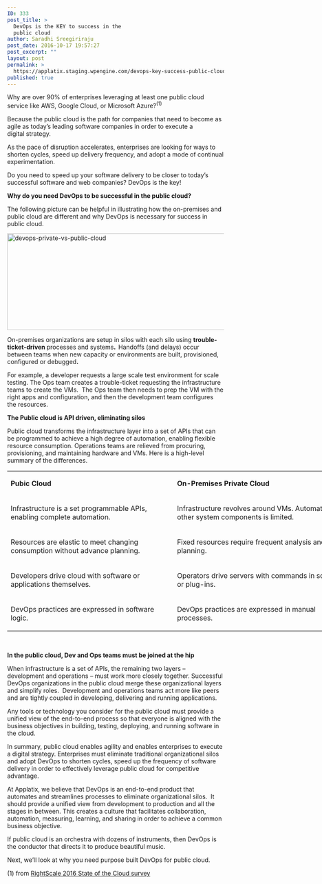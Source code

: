 ```yaml
---
ID: 333
post_title: >
  DevOps is the KEY to success in the
  public cloud
author: Saradhi Sreegiriraju
post_date: 2016-10-17 19:57:27
post_excerpt: ""
layout: post
permalink: >
  https://applatix.staging.wpengine.com/devops-key-success-public-cloud-aws-azure/
published: true
---
```

<p>Why are over 90% of enterprises leveraging at least one public cloud service like AWS, Google Cloud, or Microsoft Azure?<sup>(1)</sup></p>
<p>Because the public cloud is the path for companies that need to become as agile as today’s leading software companies in order to execute a digital strategy.</p>
<p>As the pace of disruption accelerates, enterprises are looking for ways to shorten cycles, speed up delivery frequency, and adopt a mode of continual experimentation. </p>
<p>Do you need to speed up your software delivery to be closer to today’s successful software and web companies? DevOps is the key!</p>
<p><strong>Why do you need DevOps to be successful in the public cloud?  </strong></p>
<p>The following picture can be helpful in illustrating how the on-premises and public cloud are different and why DevOps is necessary for success in public cloud.</p>
<p><img class="alignnone  wp-image-335" src="http://applatix.staging.wpengine.com/wp-content/uploads/2016/10/DevOps-private-vs.-public-cloud--300x99.png" alt="devops-private-vs-public-cloud" width="679" height="224" /></p>
<p>On-premises organizations are setup in silos with each silo using <strong>trouble-ticket-driven </strong>processes and systems<strong>.  </strong>Handoffs (and delays) occur between teams when new capacity or environments are built, provisioned, configured or debugged<strong>.</strong></p>
<p>For example, a developer requests a large scale test environment for scale testing. The Ops team creates a trouble-ticket requesting the infrastructure teams to create the VMs.  The Ops team then needs to prep the VM with the right apps and configuration, and then the development team configures the resources.   </p>
<p><strong>The Public cloud is API driven, eliminating silos</strong></p>
<p>Public cloud transforms the infrastructure layer into a set of APIs that can be programmed to achieve a high degree of automation, enabling flexible resource consumption. Operations teams are relieved from procuring, provisioning, and maintaining hardware and VMs. Here is a high-level summary of the differences.</p>
<table style="width: 790.8565673828125px;">
<tbody>
<tr>
<td style="width: 382px;">
<p><strong>Pubic Cloud</strong></p>
</td>
<td style="width: 399.8565673828125px;">
<p><strong>On-Premises Private Cloud</strong></p>
</td>
</tr>
<tr>
<td style="width: 382px;">
<p>Infrastructure is a set programmable APIs, enabling complete automation.</p>
</td>
<td style="width: 399.8565673828125px;">
<p>Infrastructure revolves around VMs. Automation of other system components is limited.</p>
</td>
</tr>
<tr>
<td style="width: 382px;">
<p>Resources are elastic to meet changing consumption without advance planning.</p>
</td>
<td style="width: 399.8565673828125px;">
<p>Fixed resources require frequent analysis and planning.</p>
</td>
</tr>
<tr>
<td style="width: 382px;">
<p>Developers drive cloud with software or applications themselves.</p>
</td>
<td style="width: 399.8565673828125px;">
<p>Operators drive servers with commands in scripts or plug-ins.   </p>
</td>
</tr>
<tr>
<td style="width: 382px;">
<p>DevOps practices are expressed in software logic.</p>
</td>
<td style="width: 399.8565673828125px;">
<p>DevOps practices are expressed in manual processes.</p>
</td>
</tr>
</tbody>
</table>
<p>&nbsp;</p>
<p><strong>In the public cloud, Dev and Ops teams must be joined at the hip </strong></p>
<p>When infrastructure is a set of APIs, the remaining two layers – development and operations – must work more closely together. Successful DevOps organizations in the public cloud merge these organizational layers and simplify roles.  Development and operations teams act more like peers and are tightly coupled in developing, delivering and running applications.</p>
<p>Any tools or technology you consider for the public cloud must provide a unified view of the end-to-end process so that everyone is aligned with the business objectives in building, testing, deploying, and running software in the cloud.</p>
<p>In summary, public cloud enables agility and enables enterprises to execute a digital strategy. Enterprises must eliminate traditional organizational silos and adopt DevOps to shorten cycles, speed up the frequency of software delivery in order to effectively leverage public cloud for competitive advantage. </p>
<p>At Applatix, we believe that DevOps is an end-to-end product that automates and streamlines processes to eliminate organizational silos.  It should provide a unified view from development to production and all the stages in between. This creates a culture that facilitates collaboration, automation, measuring, learning, and sharing in order to achieve a common business objective.</p>
<p>If public cloud is an orchestra with dozens of instruments, then DevOps is the conductor that directs it to produce beautiful music.</p>
<p>Next, we’ll look at why you need purpose built DevOps for public cloud.</p>
<p>(1) from <a href="https://www.rightscale.com/lp/state-of-the-cloud">RightScale 2016 State of the Cloud survey</a> </p>